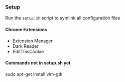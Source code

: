 ### Setup
Run the `setup.sh` script to symlink all configuration files

#### Chrome Extensions
* Extension Manager
* Dark Reader
* EditThisCookie

#### Commands not in setup.sh yet
sudo apt-get install vim-gtk
